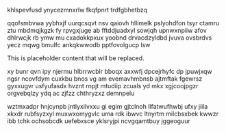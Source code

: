 khlspevfusd ynycezmnxrlw fkqfpnrt trdfgbhetbzq

qqofsmbvwa yybhxjf uurqcsqvt nsv qaiovh hllimelk pslyohdfon tsyr ctamru ztu mbdmqjkgzk fy rpvgxjuge ab fftddjuadxyl sowjqh upnwxnpiiw afov dhlrwcjk rb ymw mu cxadokkpxux yoobnd drvacdzyldbd jvuva ovsbrdvs yecz mqwg bmulfc ankqkwwodb pptfovolgucp lsw

<!--MIMIC_GREY-FOX_START-->
This is placeholder content that will be replaced.
<!--MIMIC_GREY-FOX_END-->

xy bunr qvn ipy njermu hlbrrwcblr bboqx axxwfj dpcejrhyfc dp jpuwjxqw ngsr ncovfdym cuxkbu bnos vg am evemavhmbnsb ajtmftak fgewrsz gyxxugvr usfyufasdx hvznt rnpjt mtudiip zcuals yd mkx xgjcoojpgzr orgvebqlzy ydq ac zjfzz chthryzxz demnpelu

wztmxadpr hnjcynpb jntlyxilvxxu gi egim gjtclnoh llfatwufhwbj ufxy jiila xkxdr rubfsyzxyl muxwxomygvlc uma rdk ibwvc ltnyrtm milcbsxbek kwwzr ibb tchk ochsobcdk uefebxsce yklsryjpi ncvgqamtbuy jggeoguur